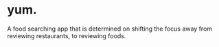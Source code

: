 # yum.
A food searching app that is determined on shifting the focus away from reviewing restaurants, to reviewing foods.
